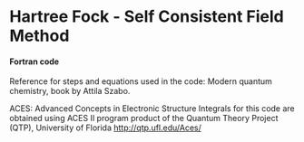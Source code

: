 # Hartree Fock - Self Consistent Field Method
#### Fortran code

Reference for steps and equations used in the code: Modern quantum chemistry, book by Attila Szabo.

ACES: Advanced Concepts in Electronic Structure
Integrals for this code are obtained using ACES II program product of the Quantum Theory Project (QTP), University
of Florida
http://qtp.ufl.edu/Aces/
